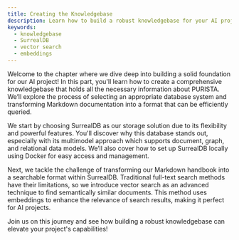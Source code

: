 ```yaml
---
title: Creating the Knowledgebase
description: Learn how to build a robust knowledgebase for your AI project by storing and transforming documentation into a searchable format using SurrealDB.
keywords:
  - knowledgebase
  - SurrealDB
  - vector search
  - embeddings
---
```


Welcome to the chapter where we dive deep into building a solid foundation for our AI project! In this part, you'll learn how to create a comprehensive knowledgebase that holds all the necessary information about PURISTA. We’ll explore the process of selecting an appropriate database system and transforming Markdown documentation into a format that can be efficiently queried.

We start by choosing SurrealDB as our storage solution due to its flexibility and powerful features. You'll discover why this database stands out, especially with its multimodel approach which supports document, graph, and relational data models. We’ll also cover how to set up SurrealDB locally using Docker for easy access and management.

Next, we tackle the challenge of transforming our Markdown handbook into a searchable format within SurrealDB. Traditional full-text search methods have their limitations, so we introduce vector search as an advanced technique to find semantically similar documents. This method uses embeddings to enhance the relevance of search results, making it perfect for AI projects.

Join us on this journey and see how building a robust knowledgebase can elevate your project's capabilities!